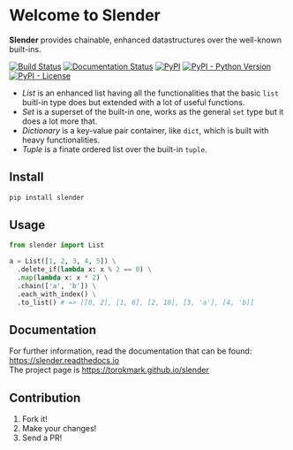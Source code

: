 # Welcome to Slender

**Slender** provides chainable, enhanced datastructures over the well-known built-ins.

[![Build Status](https://travis-ci.org/torokmark/slender.svg?branch=master)](https://travis-ci.org/torokmark/slender)
[![Documentation Status](https://readthedocs.org/projects/slender/badge/?version=latest)](https://slender.readthedocs.io/en/latest/?badge=latest)
[![PyPI](https://img.shields.io/pypi/v/slender.svg?color=blue)](https://pypi.org/project/slender/)
[![PyPI - Python Version](https://img.shields.io/pypi/pyversions/slender.svg)](https://github.com/torokmark/slender)
[![PyPI - License](https://img.shields.io/github/license/torokmark/slender)](https://github.com/torokmark/slender/blob/master/LICENSE.md)



* *List* is an enhanced list having all the functionalities that the basic
  `list` buitl-in type does but extended with a lot of useful functions.
* *Set* is a superset of the built-in one, works as the general `set` type but it does a lot more
  that.
* *Dictionary* is a key-value pair container, like `dict`, which is built with heavy functionalities.
* *Tuple* is a finate ordered list over the built-in `tuple`.

## Install 

```sh
pip install slender 
```

## Usage 

```python
from slender import List

a = List([1, 2, 3, 4, 5]) \
  .delete_if(lambda x: x % 2 == 0) \
  .map(lambda x: x * 2) \
  .chain(['a', 'b']) \
  .each_with_index() \
  .to_list() # => [[0, 2], [1, 6], [2, 10], [3, 'a'], [4, 'b]]
```

## Documentation

For further information, read the documentation that can be found: https://slender.readthedocs.io  
The project page is https://torokmark.github.io/slender

## Contribution

1. Fork it!
2. Make your changes!
3. Send a PR!



